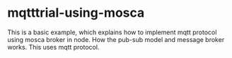 # mqtttrial-using-mosca
This is a basic example, which explains how to implement mqtt protocol using mosca broker in node.
How the pub-sub model and message broker works.
This uses mqtt protocol.
